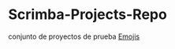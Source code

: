 # Scrimba-Projects-Repo
conjunto de proyectos de prueba
<a href="Frontend-Career-Path/Emojis/index.html">Emojis</a>
